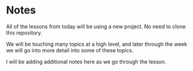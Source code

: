 # Notes

All of the lessons from today will be using a new project.
No need to clone this repository.

We will be touching many topics at a high level,
and later through the week we will go into more detail into some of these topics.

I will be adding additional notes here as we go through the lesson.